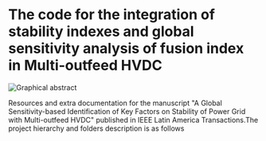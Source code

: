 # The code for the integration of stability indexes and global sensitivity analysis of fusion index in Multi-outfeed HVDC

![Graphical abstract]( /ProjectImages/GraphicalAbstract.png)

Resources and extra documentation for the manuscript "A Global Sensitivity-based Identification of Key Factors on Stability of Power Grid with Multi-outfeed HVDC" published in IEEE Latin America Transactions.The project hierarchy and folders description is as follows
